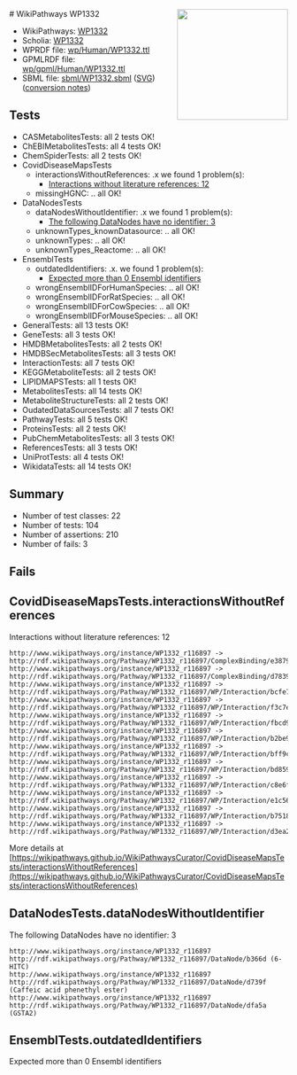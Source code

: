 <img style="float: right; width: 200px" src="../logo.png" />
# WikiPathways WP1332

* WikiPathways: [WP1332](https://identifiers.org/wikipathways:WP1332)
* Scholia: [WP1332](https://scholia.toolforge.org/wikipathways/WP1332)
* WPRDF file: [wp/Human/WP1332.ttl](../wp/Human/WP1332.ttl)
* GPMLRDF file: [wp/gpml/Human/WP1332.ttl](../wp/gpml/Human/WP1332.ttl)
* SBML file: [sbml/WP1332.sbml](../sbml/WP1332.sbml) ([SVG](../sbml/WP1332.svg)) ([conversion notes](../sbml/WP1332.txt))

## Tests
* CASMetabolitesTests: all 2 tests OK!
* ChEBIMetabolitesTests: all 4 tests OK!
* ChemSpiderTests: all 2 tests OK!
* CovidDiseaseMapsTests
    * interactionsWithoutReferences: .x we found 1 problem(s):
        * [Interactions without literature references: 12](#9701cce3)
    * missingHGNC: .. all OK!
* DataNodesTests
    * dataNodesWithoutIdentifier: .x we found 1 problem(s):
        * [The following DataNodes have no identifier: 3](#d2d32fa2)
    * unknownTypes_knownDatasource: .. all OK!
    * unknownTypes: .. all OK!
    * unknownTypes_Reactome: .. all OK!
* EnsemblTests
    * outdatedIdentifiers: .x. we found 1 problem(s):
        * [Expected more than 0 Ensembl identifiers](#f44398b7)
    * wrongEnsemblIDForHumanSpecies: .. all OK!
    * wrongEnsemblIDForRatSpecies: .. all OK!
    * wrongEnsemblIDForCowSpecies: .. all OK!
    * wrongEnsemblIDForMouseSpecies: .. all OK!
* GeneralTests: all 13 tests OK!
* GeneTests: all 3 tests OK!
* HMDBMetabolitesTests: all 2 tests OK!
* HMDBSecMetabolitesTests: all 3 tests OK!
* InteractionTests: all 7 tests OK!
* KEGGMetaboliteTests: all 2 tests OK!
* LIPIDMAPSTests: all 1 tests OK!
* MetabolitesTests: all 14 tests OK!
* MetaboliteStructureTests: all 2 tests OK!
* OudatedDataSourcesTests: all 7 tests OK!
* PathwayTests: all 5 tests OK!
* ProteinsTests: all 2 tests OK!
* PubChemMetabolitesTests: all 3 tests OK!
* ReferencesTests: all 3 tests OK!
* UniProtTests: all 4 tests OK!
* WikidataTests: all 14 tests OK!


## Summary

* Number of test classes: 22
* Number of tests: 104
* Number of assertions: 210
* Number of fails: 3

## Fails

<a name="9701cce3" />

## CovidDiseaseMapsTests.interactionsWithoutReferences

Interactions without literature references: 12
```
http://www.wikipathways.org/instance/WP1332_r116897 -> http://rdf.wikipathways.org/Pathway/WP1332_r116897/ComplexBinding/e3879
http://www.wikipathways.org/instance/WP1332_r116897 -> http://rdf.wikipathways.org/Pathway/WP1332_r116897/ComplexBinding/d7839
http://www.wikipathways.org/instance/WP1332_r116897 -> http://rdf.wikipathways.org/Pathway/WP1332_r116897/WP/Interaction/bcfe7
http://www.wikipathways.org/instance/WP1332_r116897 -> http://rdf.wikipathways.org/Pathway/WP1332_r116897/WP/Interaction/f3c7e
http://www.wikipathways.org/instance/WP1332_r116897 -> http://rdf.wikipathways.org/Pathway/WP1332_r116897/WP/Interaction/fbcd9
http://www.wikipathways.org/instance/WP1332_r116897 -> http://rdf.wikipathways.org/Pathway/WP1332_r116897/WP/Interaction/b2be9
http://www.wikipathways.org/instance/WP1332_r116897 -> http://rdf.wikipathways.org/Pathway/WP1332_r116897/WP/Interaction/bff9c
http://www.wikipathways.org/instance/WP1332_r116897 -> http://rdf.wikipathways.org/Pathway/WP1332_r116897/WP/Interaction/bd859
http://www.wikipathways.org/instance/WP1332_r116897 -> http://rdf.wikipathways.org/Pathway/WP1332_r116897/WP/Interaction/c8e6f
http://www.wikipathways.org/instance/WP1332_r116897 -> http://rdf.wikipathways.org/Pathway/WP1332_r116897/WP/Interaction/e1c56
http://www.wikipathways.org/instance/WP1332_r116897 -> http://rdf.wikipathways.org/Pathway/WP1332_r116897/WP/Interaction/b7518
http://www.wikipathways.org/instance/WP1332_r116897 -> http://rdf.wikipathways.org/Pathway/WP1332_r116897/WP/Interaction/d3ea2
```

More details at [https://wikipathways.github.io/WikiPathwaysCurator/CovidDiseaseMapsTests/interactionsWithoutReferences](https://wikipathways.github.io/WikiPathwaysCurator/CovidDiseaseMapsTests/interactionsWithoutReferences)

<a name="d2d32fa2" />

## DataNodesTests.dataNodesWithoutIdentifier

The following DataNodes have no identifier: 3
```
http://www.wikipathways.org/instance/WP1332_r116897 http://rdf.wikipathways.org/Pathway/WP1332_r116897/DataNode/b366d (6-HITC)
http://www.wikipathways.org/instance/WP1332_r116897 http://rdf.wikipathways.org/Pathway/WP1332_r116897/DataNode/d739f (Caffeic acid phenethyl ester)
http://www.wikipathways.org/instance/WP1332_r116897 http://rdf.wikipathways.org/Pathway/WP1332_r116897/DataNode/dfa5a (GSTA2)
```

<a name="f44398b7" />

## EnsemblTests.outdatedIdentifiers

Expected more than 0 Ensembl identifiers

